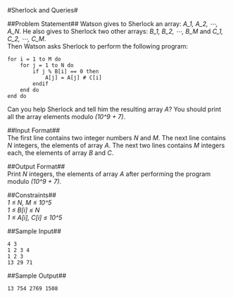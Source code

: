 #Sherlock and Queries#

##Problem Statement##
Watson gives to Sherlock an array: *A_1, A_2, &#x22EF;, A_N*. He also gives to Sherlock two other arrays: *B_1, B_2, &#x22EF;, B_M* and *C_1, C_2, &#x22EF;, C_M*.   
Then Watson asks Sherlock to perform the following program:

    for i = 1 to M do
        for j = 1 to N do
            if j % B[i] == 0 then
                A[j] = A[j] # C[i]
            endif
        end do
    end do

Can you help Sherlock and tell him the resulting array *A*? You should print all the array elements modulo *(10^9 + 7)*.
          
##Input Format##     
The first line contains two integer numbers *N* and *M*. The next line contains *N* integers, the elements of array *A*. The next two lines contains *M* integers each, the elements of array *B* and *C*.

##Output Format##     
Print *N* integers, the elements of array *A* after performing the program modulo *(10^9 + 7)*.

##Constraints##  
*1 &#x2264; N, M &#x2264; 10^5*   
*1 &#x2264; B[i] &#x2264; N*   
*1 &#x2264; A[i], C[i] &#x2264; 10^5*

##Sample Input##

	4 3
	1 2 3 4
	1 2 3
	13 29 71
    
##Sample Output##

	13 754 2769 1508
